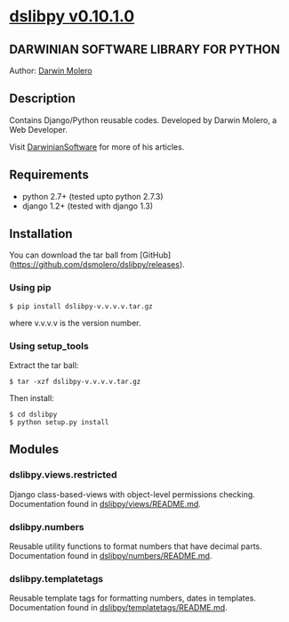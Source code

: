[dslibpy v0.10.1.0](https://github.com/dsmolero/dslibpy)
========================================================

DARWINIAN SOFTWARE LIBRARY FOR PYTHON
-------------------------------------
Author: [Darwin Molero](http://blog.darwiniansoftware.com/about)

Description
-----------
Contains Django/Python reusable codes. Developed by Darwin Molero, a Web
Developer.

Visit [DarwinianSoftware](http://blog.darwiniansoftware.com) for more of his
articles.

Requirements
------------
* python 2.7+   (tested upto python 2.7.3)
* django 1.2+   (tested with django 1.3)

Installation
------------
You can download the tar ball from [GitHub]
(https://github.com/dsmolero/dslibpy/releases).

### Using pip

    $ pip install dslibpy-v.v.v.v.tar.gz

where v.v.v.v is the version number.

### Using setup_tools
Extract the tar ball:

    $ tar -xzf dslibpy-v.v.v.v.tar.gz

Then install:

    $ cd dslibpy
    $ python setup.py install

Modules
-------

### dslibpy.views.restricted
Django class-based-views with object-level permissions checking.
Documentation found in [dslibpy/views/README.md](dslibpy/views/README.md).

### dslibpy.numbers
Reusable utility functions to format numbers that have decimal parts.
Documentation found in [dslibpy/numbers/README.md](dslibpy/numbers/README.md).

### dslibpy.templatetags
Reusable template tags for formatting numbers, dates in templates. Documentation
found in [dslibpy/templatetags/README.md](dslibpy/templatetags/README.md).
